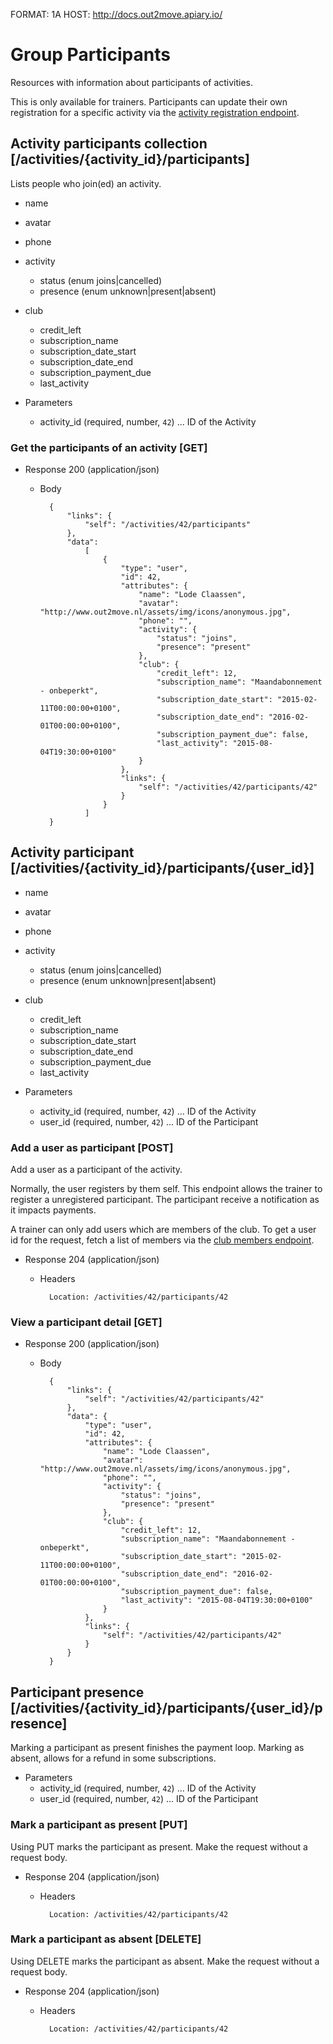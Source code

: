 FORMAT: 1A
HOST: http://docs.out2move.apiary.io/

# Group Participants

Resources with information about participants of activities.

This is only available for trainers.
Participants can update their own registration for a specific activity via the [activity registration endpoint](/reference/activities/activity-registration).

## Activity participants collection [/activities/{activity_id}/participants]

Lists people who join(ed) an activity.

+ name
+ avatar
+ phone
+ activity
    + status (enum joins|cancelled)
    + presence (enum unknown|present|absent)
+ club
    + credit_left
    + subscription_name
    + subscription_date_start
    + subscription_date_end
    + subscription_payment_due
    + last_activity

+ Parameters
    + activity_id (required, number, `42`) ... ID of the Activity

### Get the participants of an activity [GET]

+ Response 200 (application/json)

    + Body

            {
                "links": {
                    "self": "/activities/42/participants"
                },
                "data":
                    [
                        {
                            "type": "user",
                            "id": 42,
                            "attributes": {
                                "name": "Lode Claassen",
                                "avatar": "http://www.out2move.nl/assets/img/icons/anonymous.jpg",
                                "phone": "",
                                "activity": {
                                    "status": "joins",
                                    "presence": "present"
                                },
                                "club": {
                                    "credit_left": 12,
                                    "subscription_name": "Maandabonnement - onbeperkt",
                                    "subscription_date_start": "2015-02-11T00:00:00+0100",
                                    "subscription_date_end": "2016-02-01T00:00:00+0100",
                                    "subscription_payment_due": false,
                                    "last_activity": "2015-08-04T19:30:00+0100"
                                }
                            },
                            "links": {
                                "self": "/activities/42/participants/42"
                            }
                        }
                    ]
            }

## Activity participant [/activities/{activity_id}/participants/{user_id}]

+ name
+ avatar
+ phone
+ activity
    + status (enum joins|cancelled)
    + presence (enum unknown|present|absent)
+ club
    + credit_left
    + subscription_name
    + subscription_date_start
    + subscription_date_end
    + subscription_payment_due
    + last_activity

+ Parameters
    + activity_id (required, number, `42`) ... ID of the Activity
    + user_id (required, number, `42`) ... ID of the Participant

### Add a user as participant [POST]

Add a user as a participant of the activity.

Normally, the user registers by them self.
This endpoint allows the trainer to register a unregistered participant.
The participant receive a notification as it impacts payments.

A trainer can only add users which are members of the club.
To get a user id for the request, fetch a list of members via the [club members endpoint](/reference/clubs/club-members-collection).

+ Response 204 (application/json)

    + Headers

            Location: /activities/42/participants/42

### View a participant detail [GET]

+ Response 200 (application/json)

    + Body

            {
                "links": {
                    "self": "/activities/42/participants/42"
                },
                "data": {
                    "type": "user",
                    "id": 42,
                    "attributes": {
                        "name": "Lode Claassen",
                        "avatar": "http://www.out2move.nl/assets/img/icons/anonymous.jpg",
                        "phone": "",
                        "activity": {
                            "status": "joins",
                            "presence": "present"
                        },
                        "club": {
                            "credit_left": 12,
                            "subscription_name": "Maandabonnement - onbeperkt",
                            "subscription_date_start": "2015-02-11T00:00:00+0100",
                            "subscription_date_end": "2016-02-01T00:00:00+0100",
                            "subscription_payment_due": false,
                            "last_activity": "2015-08-04T19:30:00+0100"
                        }
                    },
                    "links": {
                        "self": "/activities/42/participants/42"
                    }
                }
            }

## Participant presence [/activities/{activity_id}/participants/{user_id}/presence]

Marking a participant as present finishes the payment loop.
Marking as absent, allows for a refund in some subscriptions.

+ Parameters
    + activity_id (required, number, `42`) ... ID of the Activity
    + user_id (required, number, `42`) ... ID of the Participant

### Mark a participant as present [PUT]

Using PUT marks the participant as present.
Make the request without a request body.

+ Response 204 (application/json)

    + Headers

            Location: /activities/42/participants/42

### Mark a participant as absent [DELETE]

Using DELETE marks the participant as absent.
Make the request without a request body.

+ Response 204 (application/json)

    + Headers

            Location: /activities/42/participants/42
